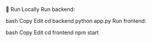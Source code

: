 🧪 Run Locally
Run backend:

bash
Copy
Edit
cd backend
python app.py
Run frontend:

bash
Copy
Edit
cd frontend
npm start
